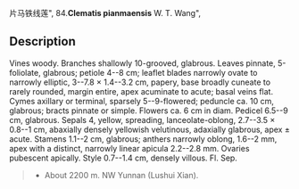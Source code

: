 片马铁线莲",
84.**Clematis pianmaensis** W. T. Wang",

## Description
Vines woody. Branches shallowly 10-grooved, glabrous. Leaves pinnate, 5-foliolate, glabrous; petiole 4--8 cm; leaflet blades narrowly ovate to narrowly elliptic, 3--7.8 × 1.4--3.2 cm, papery, base broadly cuneate to rarely rounded, margin entire, apex acuminate to acute; basal veins flat. Cymes axillary or terminal, sparsely 5--9-flowered; peduncle ca. 10 cm, glabrous; bracts pinnate or simple. Flowers ca. 6 cm in diam. Pedicel 6.5--9 cm, glabrous. Sepals 4, yellow, spreading, lanceolate-oblong, 2.7--3.5 × 0.8--1 cm, abaxially densely yellowish velutinous, adaxially glabrous, apex ± acute. Stamens 1.1--2 cm, glabrous; anthers narrowly oblong, 1.6--2 mm, apex with a distinct, narrowly linear apicula 2.2--2.8 mm. Ovaries pubescent apically. Style 0.7--1.4 cm, densely villous. Fl. Sep.

> * About 2200 m. NW Yunnan (Lushui Xian).
